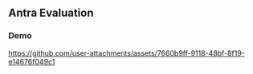 ## Antra Evaluation

### Demo

https://github.com/user-attachments/assets/7660b9ff-9118-48bf-8f19-e14676f049c1

